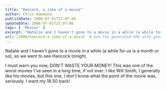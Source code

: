 ```yaml
---
title: "Hancock, a joke of a movie"
author: Chris Hammond
publishDate: 2008-07-01T22:07:06
updateDate: 2008-07-01T22:07:06
tags: [ 'Movies' ]
excerpt: "Natalie and I haven't gone to a movie in a while (a while for us is a month or so), so we went to see Hancock tonight. I must warn you now, DON'T WASTE YOUR MONEY! This was one of the worst movies I've seen in a long time, if not ever. I like Will Smith, I generally like his movies, but this one, I don't know what the point of the movie was, seriously. I want my 18.50 back!"
url: /2008/hancock-a-joke-of-a-movie  # Use the generated URL with year
---
```

<p>Natalie and I haven't gone to a movie in a while (a while for us is a month or so), so we went to see Hancock tonight.</p> <p>I must warn you now, DON'T WASTE YOUR MONEY! This was one of the worst movies I've seen in a long time, if not ever. I like Will Smith, I generally like his movies, but this one, I don't know what the point of the movie was, seriously. I want my 18.50 back!</p>
